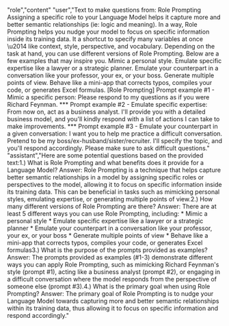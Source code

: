 "role","content"
"user","Text to make questions from: Role Prompting Assigning a specific role to your Language Model helps it capture more and better semantic relationships (ie: logic and meaning). In a way, Role Prompting helps you nudge your model to focus on specific information inside its training data. It a shortcut to specify many variables at once \u2014 like context, style, perspective, and vocabulary. Depending on the task at hand, you can use different versions of Role Prompting. Below are a few examples that may inspire you. Mimic a personal style. Emulate specific expertise like a lawyer or a strategic planner. Emulate your counterpart in a conversation like your professor, your ex, or your boss. Generate multiple points of view. Behave like a mini-app that corrects typos, compiles your code, or generates Excel formulas. [Role Prompting] Prompt example #1 - Mimic a specific person: Please respond to my questions as if you were Richard Feynman. *** Prompt example #2 - Emulate specific expertise: From now on, act as a business analyst. I'll provide you with a detailed business model, and you'll kindly respond with a list of actions I can take to make improvements. *** Prompt example #3 - Emulate your counterpart in a given conversation: I want you to help me practice a difficult conversation. Pretend to be my boss/ex-husband/sister/recruiter. I'll specify the topic, and you'll respond accordingly. Please make sure to ask difficult questions."
"assistant","Here are some potential questions based on the provided text:1.) What is Role Prompting and what benefits does it provide for a Language Model? Answer: Role Prompting is a technique that helps capture better semantic relationships in a model by assigning specific roles or perspectives to the model, allowing it to focus on specific information inside its training data. This can be beneficial in tasks such as mimicking personal styles, emulating expertise, or generating multiple points of view.2.) How many different versions of Role Prompting are there? Answer: There are at least 5 different ways you can use Role Prompting, including:    * Mimic a personal style    * Emulate specific expertise like a lawyer or a strategic planner    * Emulate your counterpart in a conversation like your professor, your ex, or your boss    * Generate multiple points of view    * Behave like a mini-app that corrects typos, compiles your code, or generates Excel formulas3.) What is the purpose of the prompts provided as examples? Answer: The prompts provided as examples (#1-3) demonstrate different ways you can apply Role Prompting, such as mimicking Richard Feynman's style (prompt #1), acting like a business analyst (prompt #2), or engaging in a difficult conversation where the model responds from the perspective of someone else (prompt #3).4.) What is the primary goal when using Role Prompting? Answer: The primary goal of Role Prompting is to nudge your Language Model towards capturing more and better semantic relationships within its training data, thus allowing it to focus on specific information and respond accordingly."